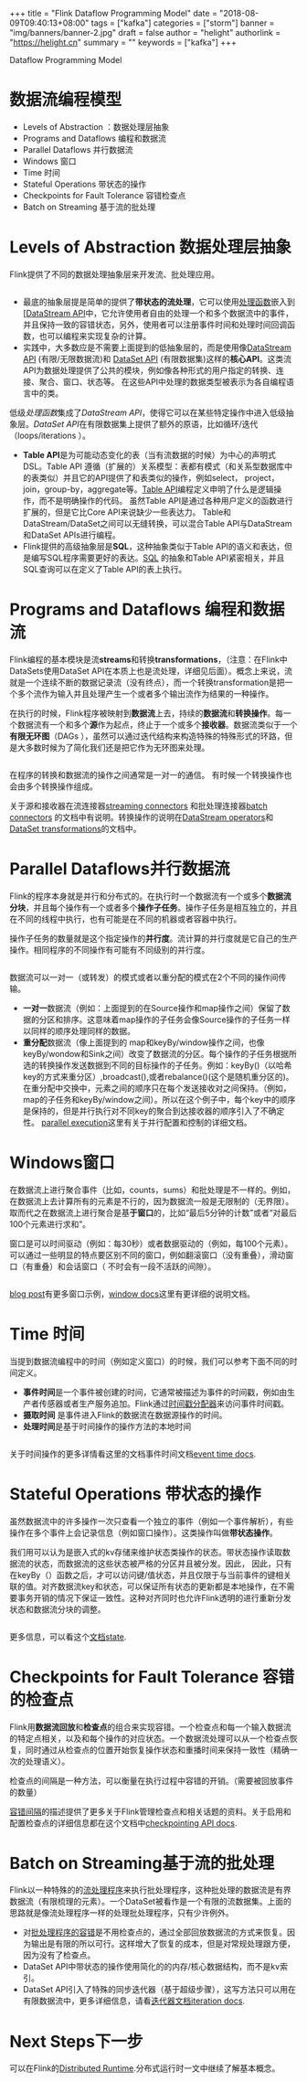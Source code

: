 +++
title = "Flink Dataflow Programming Model"
date = "2018-08-09T09:40:13+08:00"
tags = ["kafka"]
categories = ["storm"]
banner = "img/banners/banner-2.jpg"
draft = false
author = "helight"
authorlink = "https://helight.cn"
summary = ""
keywords = ["kafka"]
+++

Dataflow Programming Model

<h1>数据流编程模型</h1>

<ul>
<li>Levels of Abstraction ：数据处理层抽象</li>
<li>Programs and Dataflows  编程和数据流</li>
<li>Parallel Dataflows 并行数据流</li>
<li>Windows 窗口</li>
<li>Time 时间</li>
<li>Stateful Operations 带状态的操作</li>
<li>Checkpoints for Fault Tolerance 容错检查点</li>
<li>Batch on Streaming 基于流的批处理</li>
</ul>

<h1>Levels of Abstraction 数据处理层抽象</h1>

Flink提供了不同的数据处理抽象层来开发流、批处理应用。

<a href="/zb_users/upload/2018/08/1.png"><img src="/zb_users/upload/2018/08/1-300x117.png" alt="" /></a>

<ul>
<li>最底的抽象层提是简单的提供了<strong>带状态的流处理</strong>，它可以使用<a href="https://ci.apache.org/projects/flink/flink-docs-release-1.7/dev/stream/operators/process_function.html">处理函数</a>嵌入到[<a href="https://ci.apache.org/projects/flink/flink-docs-release-1.7/dev/datastream_api.html">DataStream API</a>中，它允许使用者自由的处理一个和多个数据流中的事件，并且保持一致的容错状态，另外，使用者可以注册事件时间和处理时间回调函数，也可以编程来实现复杂的计算。</li>
<li>实践中，大多数应是不需要上面提到的低抽象层的，而是使用像<a href="https://ci.apache.org/projects/flink/flink-docs-release-1.7/dev/datastream_api.html">DataStream API</a> (有限/无限数据流)和  <a href="https://ci.apache.org/projects/flink/flink-docs-release-1.7/dev/batch/index.html">DataSet API</a> (有限数据集)这样的<strong>核心API</strong>。这类流API为数据处理提供了公共的模块，例如像各种形式的用户指定的转换、连接、聚合、窗口、状态等。 在这些API中处理的数据类型被表示为各自编程语言中的类。</li>
</ul>

低级<em>处理函数</em>集成了<em>DataStream API</em>，使得它可以在某些特定操作中进入低级抽象层。<em>DataSet API</em>在有限数据集上提供了额外的原语，比如循环/迭代（loops/iterations ）。

<ul>
<li><strong>Table API</strong>是为可能动态变化的表（当有流数据的时候）为中心的声明式DSL。Table API 遵循（扩展的）关系模型：表都有模式（和关系型数据库中的表类似）并且它的API提供了和表类似的操作，例如select， project，join，group-by，aggregate等。<a href="https://ci.apache.org/projects/flink/flink-docs-release-1.7/dev/table_api.html">Table API</a>编程定义申明了什么是逻辑操作，而不是明确操作的代码。 虽然Table API是通过各种用户定义的函数进行扩展的，但是它比Core API来说缺少一些表达力。
Table和DataStream/DataSet之间可以无缝转换，可以混合Table API与DataStream和DataSet APIs进行编程。</li>
<li>Flink提供的高级抽象层是<strong>SQL</strong>，这种抽象类似于Table API的语义和表达，但是编写SQL程序需要更好的表达。<a href="https://ci.apache.org/projects/flink/flink-docs-release-1.7/dev/table_api.html#sql">SQL</a> 的抽象和Table API紧密相关，并且SQL查询可以在定义了Table API的表上执行。</li>
</ul>

<h1>Programs and Dataflows 编程和数据流</h1>

Flink编程的基本模块是流<strong>streams</strong>和转换<strong>transformations</strong>，（注意：在Flink中DataSets使用DataSet API在本质上也是流处理，详细见后面）。概念上来说，流就是一个连续不断的数据记录流（没有终点），而一个转换transformation是把一个多个流作为输入并且处理产生一个或者多个输出流作为结果的一种操作。

在执行的时候，Flink程序被映射到<strong>数据流</strong>上去，持续的<strong>数据流</strong>和<strong>转换操作</strong>。每一个数据流有一个和多个<strong>源</strong>作为起点，终止于一个或多个<strong>接收器</strong>。数据流类似于一个<strong>有限无环图</strong>（DAGs ），虽然可以通过迭代结构来构造特殊的特殊形式的环路，但是大多数时候为了简化我们还是把它作为无环图来处理。

<a href="/zb_users/upload/2018/08/2.png"><img src="/zb_users/upload/2018/08/2-300x226.png" alt="" /></a>

在程序的转换和数据流的操作之间通常是一对一的通信。 有时候一个转换操作也会由多个转换操作组成。

关于源和接收器在流连接器<a href="https://ci.apache.org/projects/flink/flink-docs-release-1.7/dev/connectors/index.html">streaming connectors</a> 和批处理连接器<a href="https://ci.apache.org/projects/flink/flink-docs-release-1.7/dev/batch/connectors.html">batch connectors</a> 的文档中有说明。转换操作的说明在<a href="https://ci.apache.org/projects/flink/flink-docs-release-1.7/dev/stream/operators/index.html">DataStream operators</a>和<a href="https://ci.apache.org/projects/flink/flink-docs-release-1.7/dev/batch/dataset_transformations.html">DataSet transformations</a>的文档中。

<h1>Parallel Dataflows并行数据流</h1>

Flink的程序本身就是并行和分布式的。在执行时一个数据流有一个或多个<strong>数据流分块</strong>，并且每个操作有一个或者多个<strong>操作子任务</strong>。操作子任务是相互独立的，并且在不同的线程中执行，也有可能是在不同的机器或者容器中执行。

操作子任务的数量就是这个指定操作的<strong>并行度</strong>。流计算的并行度就是它自己的生产操作。相同程序的不同操作有可能有不同级别的并行度。

<a href="/zb_users/upload/2018/08/3.png"><img src="/zb_users/upload/2018/08/3-300x191.png" alt="" /></a>

数据流可以一对一（或转发）的模式或者以重分配的模式在2个不同的操作间传输。

<ul>
<li><strong>一对一</strong>数据流（例如：上面提到的在Source操作和map操作之间）保留了数据的分区和排序。这意味着map操作的子任务会像Source操作的子任务一样以同样的顺序处理同样的数据。</li>
<li><strong>重分配</strong>数据流（像上面提到的 map和keyBy/window操作之间，也像keyBy/wondow和Sink之间）改变了数据流的分区。每个操作的子任务根据所选的转换操作发送数据到不同的目标操作的子任务。例如：keyBy()（以哈希key的方式来重分区）,broadcast(),或者rebalance()(这个是随机重分区的)。在重分配中交换中，元素之间的顺序只在每个发送接收对之间保持。（例如，map的子任务和keyBy/window之间）。所以在这个例子中，每个key中的顺序是保持的，但是并行执行对不同key的聚合到达接收器的顺序引入了不确定性。
<a href="https://ci.apache.org/projects/flink/flink-docs-release-1.7/dev/parallel.html">parallel execution</a>这里有关于并行配置和控制的详细文档。</li>
</ul>

<h1>Windows窗口</h1>

在数据流上进行聚合事件（比如，counts，sums）和批处理是不一样的。例如，在数据流上去计算所有的元素是不行的，因为数据流一般是无限制的（无界限）。取而代之在数据流上进行聚合是基<strong>于窗口</strong>的，比如“最后5分钟的计数”或者“对最后100个元素进行求和”。

窗口是可以时间驱动（例如：每30秒）或者数据驱动的（例如，每100个元素）。可以通过一些明显的特点要区别不同的窗口，例如翻滚窗口（没有重叠），滑动窗口（有重叠）和会话窗口（ 不时会有一段不活跃的间隙）。

<a href="/zb_users/upload/2018/08/4.png"><img src="/zb_users/upload/2018/08/4-300x42.png" alt="" /></a>

<a href="https://flink.apache.org/news/2015/12/04/Introducing-windows.html">blog post</a>有更多窗口示例，<a href="https://ci.apache.org/projects/flink/flink-docs-release-1.7/dev/stream/operators/windows.html">window docs</a>这里有更详细的说明文档。

<h1>Time 时间</h1>

当提到数据流编程中的时间（例如定义窗口）的时候，我们可以参考下面不同的时间定义。

<ul>
<li><strong>事件时间</strong>是一个事件被创建的时间，它通常被描述为事件的时间戳，例如由生产者传感器或者生产服务追加。Flink通过<a href="https://ci.apache.org/projects/flink/flink-docs-release-1.7/dev/event_timestamps_watermarks.html">时间戳分配器</a>来访问事件时间戳。</li>
<li><strong>摄取时间</strong> 是事件进入Flink的数据流在数据源操作的时间。</li>
<li><strong>处理时间</strong>是基于时间操作的操作方法的本地时间</li>
</ul>

<a href="/zb_users/upload/2018/08/5.png"><img src="/zb_users/upload/2018/08/5-300x133.png" alt="" /></a>

关于时间操作的更多详情看这里的文档事件时间文档<a href="https://ci.apache.org/projects/flink/flink-docs-release-1.7/dev/event_time.html">event time docs</a>.

<h1>Stateful Operations 带状态的操作</h1>

虽然数据流中的许多操作一次只查看一个独立的事件（例如一个事件解析），有些操作在多个事件上会记录信息（例如窗口操作）。这类操作叫做<strong>带状态操作</strong>。

我们用可以认为是嵌入式的kv存储来维护状态类操作的状态。带状态操作读取数据流的状态，而数据流的这些状态被严格的分区并且被分发。因此， 因此，只有在keyBy（）函数之后，才可以访问键/值状态，并且仅限于与当前事件的键相关联的值。对齐数据流key和状态，可以保证所有状态的更新都是本地操作，在不需要事务开销的情况下保证一致性。这种对齐同时也允许Flink透明的进行重新分发状态和数据流分块的调整。

<a href="/zb_users/upload/2018/08/6.png"><img src="/zb_users/upload/2018/08/6-300x258.png" alt="" /></a>

更多信息，可以看这个<a href="https://ci.apache.org/projects/flink/flink-docs-release-1.7/dev/stream/state/index.html">文档state</a>.

<h1>Checkpoints for Fault Tolerance 容错的检查点</h1>

Flink用<strong>数据流回放</strong>和<strong>检查点</strong>的组合来实现容错。一个检查点和每一个输入数据流的特定点相关，以及和每个操作的对应状态。一个数据流处理可以从一个检查点恢复，同时通过从检查点的位置开始恢复操作状态和重播时间来保持一致性（精确一次的处理语义）。

检查点的间隔是一种方法，可以衡量在执行过程中容错的开销。（需要被回放事件的数量）

<a href="https://ci.apache.org/projects/flink/flink-docs-release-1.7/internals/stream_checkpointing.html">容错间隔</a>的描述提供了更多关于Flink管理检查点和相关话题的资料。关于启用和配置检查点的详细信息都在这个文档中<a href="https://ci.apache.org/projects/flink/flink-docs-release-1.7/dev/stream/state/checkpointing.html">checkpointing API docs</a>.

<h1>Batch on Streaming基于流的批处理</h1>

Flink以一种特殊的的<a href="https://ci.apache.org/projects/flink/flink-docs-release-1.7/dev/batch/index.html">流处理程序</a>来执行批处理程序，这种批处理的数据流是有界数据流（有限梳理的元素）。一个DataSet被看作是一个有限的流数据集。上面的思路就是像流处理程序一样的处理批处理程序，只有少许例外。

<ul>
<li>对<a href="https://ci.apache.org/projects/flink/flink-docs-release-1.7/dev/batch/fault_tolerance.html">批处理程序的容错</a>是不用检查点的，通过全部回放数据流的方式来恢复。因为输出是有限的所以可行。这样增大了恢复的成本，但是对常规处理跟方便，因为没有了检查点。</li>
<li>DataSet API中带状态的操作使用简化的的内存/核心数据结构，而不是kv索引。</li>
<li>DataSet API引入了特殊的同步迭代器（基于超级步骤），这写方法只可以用在有限数据流中，更多详细信息，请看<a href="https://ci.apache.org/projects/flink/flink-docs-release-1.7/dev/batch/iterations.html">迭代器文档iteration docs</a>.</li>
</ul>

<h1>Next Steps下一步</h1>

可以在Flink的<a href="https://ci.apache.org/projects/flink/flink-docs-release-1.7/concepts/runtime.html">Distributed Runtime</a>.分布式运行时一文中继续了解基本概念。